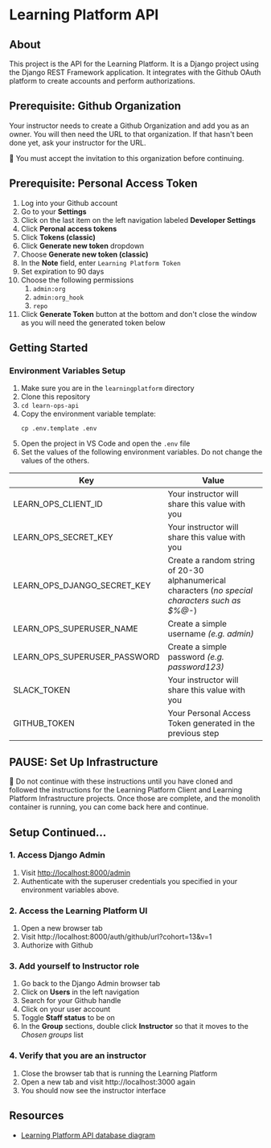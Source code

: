 # Learning Platform API

## About

This project is the API for the Learning Platform. It is a Django project using the Django REST Framework application. It integrates with the Github OAuth platform to create accounts and perform authorizations.

## Prerequisite: Github Organization

Your instructor needs to create a Github Organization and add you as an owner. You will then need the URL to that organization. If that hasn't been done yet, ask your instructor for the URL.

🧨 You must accept the invitation to this organization before continuing.

## Prerequisite: Personal Access Token

1. Log into your Github account
2. Go to your **Settings**
3. Click on the last item on the left navigation labeled **Developer Settings**
4. Click **Peronal access tokens**
5. Click **Tokens (classic)**
6. Click **Generate new token** dropdown
7. Choose **Generate new token (classic)**
8. In the **Note** field, enter `Learning Platform Token`
9. Set expiration to 90 days
10. Choose the following permissions
    1. `admin:org` 
    2. `admin:org_hook`
    3. `repo`
11. Click **Generate Token** button at the bottom and don't close the window as you will need the generated token below


## Getting Started

### Environment Variables Setup

1. Make sure you are in the `learningplatform` directory
2. Clone this repository
3. `cd learn-ops-api`
4. Copy the environment variable template: 
    ```shell
    cp .env.template .env
    ```
5. Open the project in VS Code and open the `.env` file
6. Set the values of the following environment variables. Do not change the values of the others.

| Key | Value |
| -- | -- |
|  LEARN_OPS_CLIENT_ID | Your instructor will share this value with you  |
|  LEARN_OPS_SECRET_KEY | Your instructor will share this value with you  |
|  LEARN_OPS_DJANGO_SECRET_KEY | Create a random string of 20-30 alphanumerical characters (*no special characters such as $%@-*)  |
|  LEARN_OPS_SUPERUSER_NAME | Create a simple username _(e.g. admin)_  |
| LEARN_OPS_SUPERUSER_PASSWORD  | Create a simple password _(e.g. password123)_  |
| SLACK_TOKEN  |  Your instructor will share this value with you |
| GITHUB_TOKEN | Your Personal Access Token generated in the previous step 

## PAUSE: Set Up Infrastructure

🧨 Do not continue with these instructions until you have cloned and followed the instructions for the Learning Platform Client and Learning Platform Infrastructure projects. Once those are complete, and the monolith container is running, you can come back here and continue.

## Setup Continued...

### 1. Access Django Admin

1. Visit [http://localhost:8000/admin](http://localhost:8000/admin)
1. Authenticate with the superuser credentials you specified in your environment variables above.

### 2. Access the Learning Platform UI

1. Open a new browser tab
2. Visit http://localhost:8000/auth/github/url?cohort=13&v=1
3. Authorize with Github

### 3. Add yourself to Instructor role

1. Go back to the Django Admin browser tab
2. Click on **Users** in the left navigation
3. Search for your Github handle
4. Click on your user account
5. Toggle **Staff status** to be on
6. In the **Group** sections, double click **Instructor** so that it moves to the _Chosen groups_ list

### 4. Verify that you are an instructor

1. Close the browser tab that is running the Learning Platform
2. Open a new tab and visit http://localhost:3000 again
3. You should now see the instructor interface


## Resources

- [Learning Platform API database diagram](https://dbdiagram.io/d/6005cc1080d742080a36d6d8)
